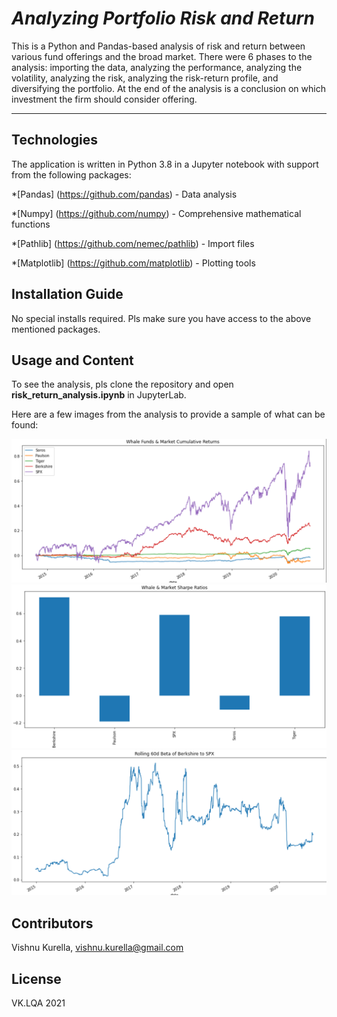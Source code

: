 # *Analyzing Portfolio Risk and Return*

This is a Python and Pandas-based analysis of risk and return between various fund offerings and the broad market.  There were 6 phases to the analysis:  importing the data, analyzing the performance, analyzing the volatility, analyzing the risk, analyzing the risk-return profile, and diversifying the portfolio.  At the end of the analysis is a conclusion on which investment the firm should consider offering.

---

## Technologies

The application is written in Python 3.8 in a Jupyter notebook with support from the following packages:  

*[Pandas] (https://github.com/pandas) - Data analysis

*[Numpy] (https://github.com/numpy) - Comprehensive mathematical functions

*[Pathlib] (https://github.com/nemec/pathlib) - Import files

*[Matplotlib] (https://github.com/matplotlib) - Plotting tools

## Installation Guide

No special installs required.  Pls make sure you have access to the above mentioned packages.

## Usage and Content

To see the analysis, pls clone the repository and open **risk_return_analysis.ipynb** in JupyterLab.

Here are a few images from the analysis to provide a sample of what can be found:

![Whale Fund Cumulative Returns](Images/FundCumReturns.PNG)
![Whale Fund Sharpe Ratios](Images/WhaleSharpes.PNG)
![Berkshire 60d Rolling Beta to SPX](Images/RollingBetaBerk.PNG)

## Contributors
Vishnu Kurella, vishnu.kurella@gmail.com

## License
VK.LQA 2021